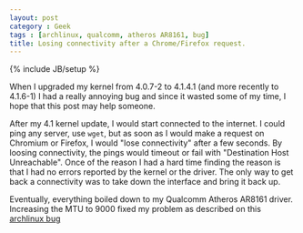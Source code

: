 ```yaml
---
layout: post
category : Geek
tags : [archlinux, qualcomm, atheros AR8161, bug]
title: Losing connectivity after a Chrome/Firefox request. 
---
```

{% include JB/setup %}

When I upgraded my kernel from 4.0.7-2 to 4.1.4.1 (and more recently to 4.1.6-1)
I had a really annoying bug and since it wasted some of my time, I hope that this
post may help someone.

After my 4.1 kernel update, I would start connected to the internet. I could ping any server,
use `wget`, but as soon as I would make a request on Chromium or Firefox, I would "lose
connectivity" after a few seconds. By loosing connectivity, the pings would timeout or fail with "Destination
Host Unreachable". Once of the reason I had a hard time finding the reason is that I had
no errors reported by the kernel or the driver. The only way to get back a connectivity was to
take down the interface and bring it back up.

Eventually, everything boiled down to my Qualcomm Atheros AR8161 driver. Increasing the MTU
to 9000 fixed my problem as described on this [archlinux bug](https://bugs.archlinux.org/task/44315)
